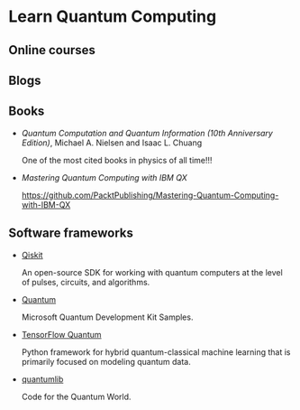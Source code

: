 # Learn Quantum Computing


## Online courses

## Blogs

## Books

- *Quantum Computation and Quantum Information (10th Anniversary Edition)*, Michael A. Nielsen and Isaac L. Chuang

  One of the most cited books in physics of all time!!!

- *Mastering Quantum Computing with IBM QX*

  https://github.com/PacktPublishing/Mastering-Quantum-Computing-with-IBM-QX

## Software frameworks

- [Qiskit](https://github.com/Qiskit)

  An open-source SDK for working with quantum computers at the level of pulses, circuits, and algorithms.
  
- [Quantum](https://github.com/microsoft/Quantum)

  Microsoft Quantum Development Kit Samples.
  
- [TensorFlow Quantum](https://github.com/tensorflow/quantum)

  Python framework for hybrid quantum-classical machine learning that is primarily focused on modeling quantum data.
  
- [quantumlib](https://github.com/quantumlib)

  Code for the Quantum World.
